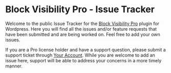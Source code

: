 # Block Visibility Pro - Issue Tracker

Welcome to the public Issue Tracker for the [Block Visibility Pro](https://www.blockvisibilitywp.com/) plugin for Wordpress. Here you will find all the issues and/or feature requests that have been submitted and are being worked on. Feel free to add your own issues. 

If you are a Pro license holder and have a support question, please submit a support ticket through [Your Account](https://www.blockvisibilitywp.com/account/). While you are welcome to add an issue here, support will be able to address your concerns in a more timely manner. 
